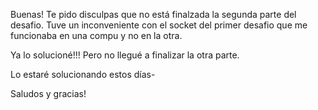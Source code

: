 Buenas! Te pido disculpas que no está finalzada la segunda parte del desafio.
Tuve un inconveniente con el socket del primer desafio que me funcionaba en una compu y no en la otra.

Ya lo solucioné!!! Pero no llegué a finalizar la otra parte.

Lo estaré solucionando estos días-

Saludos y gracias!